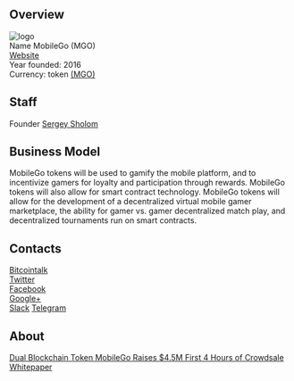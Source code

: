 ## Overview
  ![ logo](../projects/logo/mobilego.png)  
   Name  MobileGo (MGO)  
   [Website](https://mobilego.io/)  
   Year founded:  2016   
   Currency: token [(MGO)](https://coinmarketcap.com/assets/mobilego/)  
## Staff 
 Founder [Sergey Sholom](../people/sergey_sholom.md) 
## Business Model
   MobileGo tokens will be used to gamify the mobile platform, and to incentivize gamers for loyalty and participation through rewards. MobileGo tokens will also allow for smart contract technology. MobileGo tokens will allow for the development of a decentralized virtual mobile gamer marketplace, the ability for gamer vs. gamer decentralized match play, and decentralized tournaments run on smart contracts. 
## Contacts
   [Bitcointalk](https://bitcointalk.org/index.php?topic=1792451.0)  
   [Twitter](https://twitter.com/MobileGoIco)   
   [Facebook](https://www.facebook.com/MobileGo-Crowdfund-1967836613444499/)   
   [Google+](https://plus.google.com/+MobileGoICO)   
   [Slack](https://gamecredits.com/slack.html) 
   [Telegram](https://t.me/mobilego) 
## About 
 [Dual Blockchain Token MobileGo Raises $4.5M First 4 Hours of Crowdsale](https://news.bitcoin.com/dual-blockchain-token-mobilego-raises-4-5m-first-4-hours-of-crowdsale/)  
 [Whitepaper](https://mobilego.io/white-paper/)


